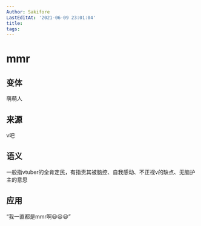 ```yaml
---
Author: Sakifore
LastEditAt: '2021-06-09 23:01:04'
title:
tags:
---
```

# mmr

## 变体

萌萌人

## 来源

v吧

## 语义

一般指vtuber的全肯定民，有指责其被脑控、自我感动、不正视v的缺点、无脑护主的意思

## 应用

“我一直都是mmr啊😃😃😃”
